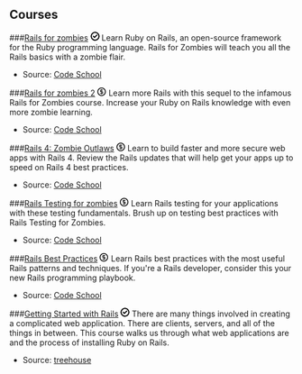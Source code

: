 Courses
-------

###[Rails for zombies](http://www.codeschool.com/courses/rails-for-zombies-redux) ![Free](/images/Free.png)
Learn Ruby on Rails, an open-source framework for the Ruby programming language. Rails for Zombies will teach you all the Rails basics with a zombie flair.

- Source: [Code School](http://www.codeschool.com/)

###[Rails for zombies 2](http://www.codeschool.com/courses/rails-for-zombies-2) ![Paid](/images/Paid.png)
Learn more Rails with this sequel to the infamous Rails for Zombies course. Increase your Ruby on Rails knowledge with even more zombie learning.

- Source: [Code School](http://www.codeschool.com/)

###[Rails 4: Zombie Outlaws](http://www.codeschool.com/courses/rails-4-zombie-outlaws) ![Paid](/images/Paid.png)
Learn to build faster and more secure web apps with Rails 4. Review the Rails updates that will help get your apps up to speed on Rails 4 best practices.

- Source: [Code School](http://www.codeschool.com/)

###[Rails Testing for zombies](http://www.codeschool.com/courses/rails-testing-for-zombies) ![Paid](/images/Paid.png)
Learn Rails testing for your applications with these testing fundamentals. Brush up on testing best practices with Rails Testing for Zombies.

- Source: [Code School](http://www.codeschool.com/)

###[Rails Best Practices](http://www.codeschool.com/courses/rails-best-practices) ![Paid](/images/Paid.png)
Learn Rails best practices with the most useful Rails patterns and techniques. If you're a Rails developer, consider this your new Rails programming playbook.

- Source: [Code School](http://www.codeschool.com/)

###[Getting Started with Rails](http://teamtreehouse.com/library/programming/build-a-simple-ruby-on-rails-application/getting-started-with-rails) ![Free](/images/Free.png)
There are many things involved in creating a complicated web application. There are clients, servers, and all of the things in between. This course walks us through what web applications are and the process of installing Ruby on Rails.

- Source: [treehouse](http://teamtreehouse.com/)